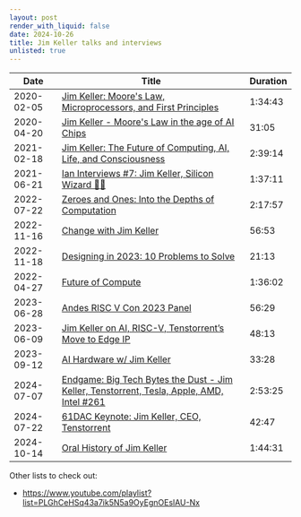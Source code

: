 ```yaml
---
layout: post
render_with_liquid: false
date: 2024-10-26
title: Jim Keller talks and interviews
unlisted: true
---
```


| Date       | Title                                                                                                                                            | Duration |
|------------|--------------------------------------------------------------------------------------------------------------------------------------------------|----------|
| 2020-02-05 | [Jim Keller: Moore's Law, Microprocessors, and First Principles](https://youtu.be/Nb2tebYAaOA)                                                   | 1:34:43  |
| 2020-04-20 | [Jim Keller - Moore's Law in the age of AI Chips](https://youtu.be/8eT1jaHmlx8)                                                                  | 31:05    |
| 2021-02-18 | [Jim Keller: The Future of Computing, AI, Life, and Consciousness](https://www.youtube.com/watch?v=G4hL5Om4IJ4)                                  | 2:39:14  |
| 2021-06-21 | [Ian Interviews \#7: Jim Keller, Silicon Wizard 🧙‍♂️](https://www.youtube.com/watch?v=AFVDZeg4RVY)                                                 | 1:37:11  |
| 2022-07-22 | [Zeroes and Ones: Into the Depths of Computation](https://youtu.be/1TmuJSbms9c)                                                                  | 2:17:57  |
| 2022-11-16 | [Change with Jim Keller](https://www.youtube.com/watch?v=hGq4nGESG0I)                                                                            | 56:53    |
| 2022-11-18 | [Designing in 2023: 10 Problems to Solve](https://www.youtube.com/watch?v=o70yKYWgtVI)                                                           | 21:13    |
| 2022-04-27 | [Future of Compute](https://www.youtube.com/watch?v=OvgdU5FkG-0)                                                                                 | 1:36:02  |
| 2023-06-28 | [Andes RISC V Con 2023 Panel](https://www.youtube.com/watch?v=4vI0SQmZB_w)                                                                       | 56:29    |
| 2023-06-09 | [Jim Keller on AI, RISC-V, Tenstorrent’s Move to Edge IP](https://youtu.be/_MrGNlXRi9M)                                                          | 48:13    |
| 2023-09-12 | [AI Hardware w/ Jim Keller](https://www.youtube.com/watch?v=lPX1H3jW8ZQ)                                                                         | 33:28    |
| 2024-07-07 | [ Endgame: Big Tech Bytes the Dust - Jim Keller, Tenstorrent, Tesla, Apple, AMD, Intel \#261 ](https://youtu.be/bSIodaEFuBI?si=JFWwDn8JglRx6VKH) | 2:53:25  |
| 2024-07-22 | [61DAC Keynote: Jim Keller, CEO, Tenstorrent](https://www.youtube.com/watch?v=cy-9Jl666Aw)                                                       | 42:47    |
| 2024-10-14 | [Oral History of Jim Keller](https://youtu.be/Xh8nhK7WS80)                                                                                       | 1:44:31  |

Other lists to check out:

- <https://www.youtube.com/playlist?list=PLGhCeHSq43a7ik5N5a9OyEgnOEslAU-Nx>
